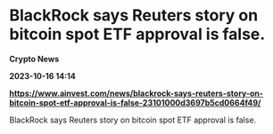 # BlackRock says Reuters story on bitcoin spot ETF approval is false.
**Crypto News**

**2023-10-16 14:14**

**https://www.ainvest.com/news/blackrock-says-reuters-story-on-bitcoin-spot-etf-approval-is-false-23101000d3697b5cd0664f49/**

BlackRock says Reuters story on bitcoin spot ETF approval is false.